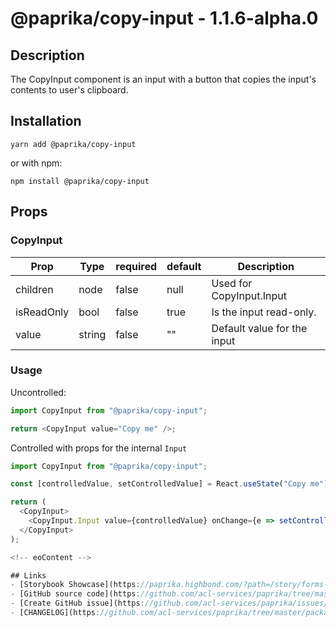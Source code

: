 <!-- start: Autogenerated - do not modify -->

# @paprika/copy-input - 1.1.6-alpha.0

## Description

The CopyInput component is an input with a button that copies the input's contents to user's clipboard.

## Installation

```
yarn add @paprika/copy-input
```

or with npm:

```
npm install @paprika/copy-input
```

## Props

### CopyInput

| Prop       | Type   | required | default | Description                 |
| ---------- | ------ | -------- | ------- | --------------------------- |
| children   | node   | false    | null    | Used for CopyInput.Input    |
| isReadOnly | bool   | false    | true    | Is the input read-only.     |
| value      | string | false    | ""      | Default value for the input |

<!-- end: Autogenerated - do not modify -->
<!-- content -->

### Usage

Uncontrolled:

```js
import CopyInput from "@paprika/copy-input";

return <CopyInput value="Copy me" />;
```

Controlled with props for the internal `Input`

```js
import CopyInput from "@paprika/copy-input";

const [controlledValue, setControlledValue] = React.useState("Copy me");

return (
  <CopyInput>
    <CopyInput.Input value={controlledValue} onChange={e => setControlledValue(e.target.value)} />
  </CopyInput>
);

<!-- eoContent -->

## Links
- [Storybook Showcase](https://paprika.highbond.com/?path=/story/forms-copyinput--showcase)
- [GitHub source code](https://github.com/acl-services/paprika/tree/master/packages/CopyInput/src)
- [Create GitHub issue](https://github.com/acl-services/paprika/issues/new?label=[]&title=@paprika/copy-input%20[help]:%20your%20short%20description&body=%0A%23%20Help%20wanted%0A%0A%23%23%20Please%20write%20your%20question.%0A*A%20clear%20and%20concise%20description%20of%20what%20the%20question%20is*%0A%0A%23%23%20Additional%20context%0A*Add%20any%20other%20context%20or%20screenshots%20about%20your%20question%20here.*%0A)
- [CHANGELOG](https://github.com/acl-services/paprika/tree/master/packages/CopyInput/CHANGELOG.md)
```
